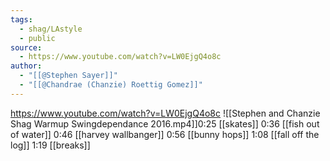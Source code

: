 ```yaml
---
tags:
  - shag/LAstyle
  - public
source:
  - https://www.youtube.com/watch?v=LW0EjgQ4o8c
author:
  - "[[@Stephen Sayer]]"
  - "[[@Chandrae (Chanzie) Roettig Gomez]]"
---
```


https://www.youtube.com/watch?v=LW0EjgQ4o8c
![[Stephen and Chanzie Shag Warmup Swingdependance 2016.mp4]]0:25 [[skates]]
0:36 [[fish out of water]]
0:46 [[harvey wallbanger]]
0:56 [[bunny hops]]
1:08 [[fall off the log]]
1:19 [[breaks]]
